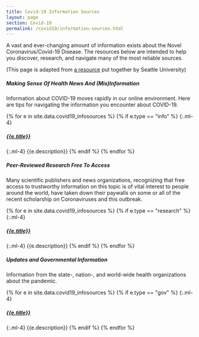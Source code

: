 ```yaml
---
title: Covid-19 Information Sources
layout: page
section: Covid-19
permalink: /covid19/information-sources.html
---
```


A vast and ever-changing amount of information exists about the Novel Coronavirus/Covid-19 Disease. The resources below are intended to help you discover, research, and navigate many of the most reliable sources. 

(This page is adapted from [a resource](https://libguides.seattleu.edu/covid19) put together by Seattle University)

<div class="mb-4">
<div id="accordion">
<div class="card">
<div class="card-header" id="headingOne">
<h5 class="mb-0">
<a class="card-link show" data-toggle="collapse" data-target="#collapseOne" aria-expanded="true" aria-controls="collapseOne">
Making Sense Of Health News And (Mis)Information
</a>
</h5>
</div>
<div id="collapseOne" class="collapse show" aria-labelledby="headingOne" data-parent="#accordion">
<div class="card-body" markdown="1">
Information about COVID-19 moves rapidly in our online environment. Here are tips for navigating the information you encounter about COVID-19.

{% for e in site.data.covid19_infosources %}
{% if e.type == "info" %}
{:.ml-4}
#####  [{{e.title}}]({{e.link}})

{:.ml-4}
{{e.description}}
{% endif %}
{% endfor %}
</div>
</div>
</div>
<div class="card">
<div class="card-header" id="headingTwo">
<h5 class="mb-0">
<a class="card-link collapsed" data-toggle="collapse" data-target="#collapseTwo" aria-expanded="false" aria-controls="collapseTwo">
Peer-Reviewed Research Free To Access
</a>
</h5>
</div>
<div id="collapseTwo" class="collapse" aria-labelledby="headingTwo" data-parent="#accordion">
<div class="card-body" markdown="1">
Many scientific publishers and news organizations, recognizing that free access to trustworthy information on this topic is of vital interest to people around the world, have taken down their paywalls on some or all of the recent scholarship on Coronaviruses and this outbreak. 

{% for e in site.data.covid19_infosources %}
{% if e.type == "research" %}
{:.ml-4}
##### [{{e.title}}]({{e.link}})

{:.ml-4}
{{e.description}}
{% endif %}
{% endfor %}
</div>
</div>
</div>
<div class="card">
<div class="card-header" id="headingThree">
<h5 class="mb-0">
<a class="card-link collapsed" data-toggle="collapse" data-target="#collapseThree" aria-expanded="false" aria-controls="collapseThree">
Updates and Governmental Information 
</a>
</h5>
</div>
<div id="collapseThree" class="collapse" aria-labelledby="headingThree" data-parent="#accordion">
<div class="card-body" markdown="1">
Information from the state-, nation-, and world-wide health organizations about the pandemic. 

{% for e in site.data.covid19_infosources %}
{% if e.type == "gov" %}
{:.ml-4}
##### [{{e.title}}]({{e.link}})

{:.ml-4}
{{e.description}}
{% endif %}
{% endfor %}
</div>
</div>
</div>
</div>
</div>
<style>.card-link{cursor:pointer}</style>